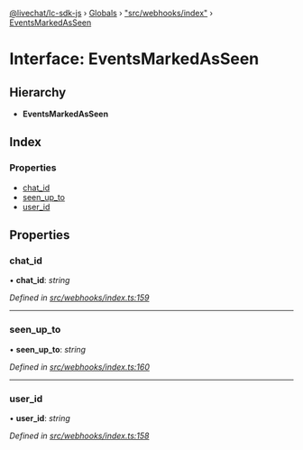 [@livechat/lc-sdk-js](../README.md) › [Globals](../globals.md) › ["src/webhooks/index"](../modules/_src_webhooks_index_.md) › [EventsMarkedAsSeen](_src_webhooks_index_.eventsmarkedasseen.md)

# Interface: EventsMarkedAsSeen

## Hierarchy

* **EventsMarkedAsSeen**

## Index

### Properties

* [chat_id](_src_webhooks_index_.eventsmarkedasseen.md#chat_id)
* [seen_up_to](_src_webhooks_index_.eventsmarkedasseen.md#seen_up_to)
* [user_id](_src_webhooks_index_.eventsmarkedasseen.md#user_id)

## Properties

###  chat_id

• **chat_id**: *string*

*Defined in [src/webhooks/index.ts:159](https://github.com/livechat/lc-sdk-js/blob/d0a32c0/src/webhooks/index.ts#L159)*

___

###  seen_up_to

• **seen_up_to**: *string*

*Defined in [src/webhooks/index.ts:160](https://github.com/livechat/lc-sdk-js/blob/d0a32c0/src/webhooks/index.ts#L160)*

___

###  user_id

• **user_id**: *string*

*Defined in [src/webhooks/index.ts:158](https://github.com/livechat/lc-sdk-js/blob/d0a32c0/src/webhooks/index.ts#L158)*
